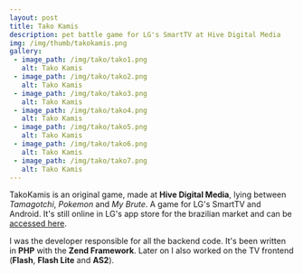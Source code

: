 ```yaml
---
layout: post
title: Tako Kamis
description: pet battle game for LG's SmartTV at Hive Digital Media
img: /img/thumb/takokamis.png
gallery:
 - image_path: /img/tako/tako1.png
   alt: Tako Kamis
 - image_path: /img/tako/tako2.png
   alt: Tako Kamis
 - image_path: /img/tako/tako3.png
   alt: Tako Kamis
 - image_path: /img/tako/tako4.png
   alt: Tako Kamis
 - image_path: /img/tako/tako5.png
   alt: Tako Kamis
 - image_path: /img/tako/tako6.png
   alt: Tako Kamis
 - image_path: /img/tako/tako7.png
   alt: Tako Kamis  
---
```


TakoKamis is an original game, made at **Hive Digital Media**, lying between *Tamagotchi*, *Pokemon* and *My Brute*. A game for LG's SmartTV and Android. It's still online in LG's app store for the brazilian market and can be [accessed here](http://br.lgappstv.com/appspc/store/product/retrieveProductInfo.lge?dummy=002&appId=169124).

I was the developer responsible for all the backend code. It's been written in **PHP** with the **Zend Framework**. Later on I also worked on the TV frontend (**Flash**, **Flash Lite** and **AS2**).
